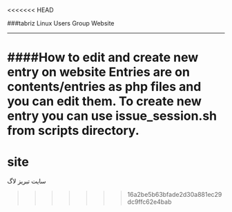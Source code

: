 <<<<<<< HEAD

###tabriz Linux Users Group Website

---
####How to edit and create new entry on website
Entries are on contents/entries as php files and you can edit them.
To create new entry you can use issue_session.sh from scripts directory.
=======
# site
سایت تبریز لاگ
>>>>>>> 16a2be5b63bfade2d30a881ec29dc9ffc62e4bab
